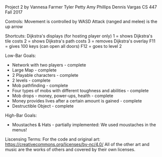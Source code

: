Project 2
by
Vannesa Farmer
Tyler Petty
Amy Phillips
Dennis Vargas
CS 447 Fall 2017

Controls:
Movement is controlled by WASD
Attack (ranged and melee) is the up arrow

Shortcuts:
Dijkstra's displays (for hosting player only)
1 = shows Dijkstra's tile costs
2 = shows Dijkstra's path costs
3 = removes Dijkstra's overlay
F11 = gives 100 keys (can open all doors)
F12 = goes to level 2

Low-Bar Goals:
 * Network with two players - complete
 * Large Map - complete
 * 2 Playable characters - complete
 * 2 levels - complete
 * Mob pathfinding - complete
 * Four types of mobs with different toughness and abilities - complete
 * Mob drops - money, power-ups, health - complete
 * Money provides lives after a certain amount is gained - complete
 * Destructible Object - complete

High-Bar Goals:
 * Moustaches & Hats - partially implemented: We used moustaches in the menus!

Liscensing Terms:
For the code and original art:
    https://creativecommons.org/licenses/by-nc/4.0/
All of the other art and music are the works of others and covered by their own licenses.